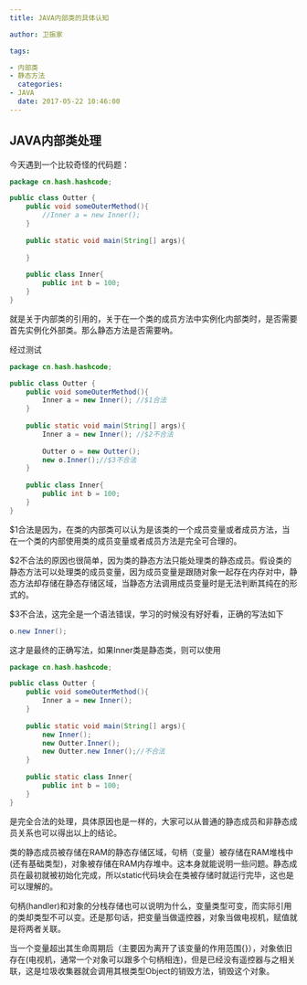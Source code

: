 ```yaml
---
title: JAVA内部类的具体认知

author: 卫振家

tags:

- 内部类
- 静态方法
  categories:
- JAVA
  date: 2017-05-22 10:46:00
---
```




## JAVA内部类处理

今天遇到一个比较奇怪的代码题：

```java
package cn.hash.hashcode;

public class Outter {
	public void someOuterMethod(){
		//Inner a = new Inner();
	}
	
	public static void main(String[] args){
      
	}
	
	public class Inner{
		public int b = 100;
	}
}
```

就是关于内部类的引用的，关于在一个类的成员方法中实例化内部类时，是否需要首先实例化外部类。那么静态方法是否需要吶。

经过测试

```java
package cn.hash.hashcode;

public class Outter {
	public void someOuterMethod(){
		Inner a = new Inner(); //$1合法
	}
	
	public static void main(String[] args){
      	Inner a = new Inner(); //$2不合法
      
		Outter o = new Outter();
        new o.Inner();//$3不合法
	}
	
	public class Inner{
		public int b = 100;
	}
}
```

$1合法是因为，在类的内部类可以认为是该类的一个成员变量或者成员方法，当在一个类的内部使用类的成员变量或者成员方法是完全可合理的。

$2不合法的原因也很简单，因为类的静态方法只能处理类的静态成员。假设类的静态方法可以处理类的成员变量，因为成员变量是跟随对象一起存在内存对中，静态方法却存储在静态存储区域，当静态方法调用成员变量时是无法判断其纯在的形式的。

$3不合法，这完全是一个语法错误，学习的时候没有好好看，正确的写法如下

```java
o.new Inner();
```

这才是最终的正确写法，如果Inner类是静态类，则可以使用

```java
package cn.hash.hashcode;

public class Outter {
	public void someOuterMethod(){
		Inner a = new Inner();
	}
	
	public static void main(String[] args){
		new Inner();
      	new Outter.Inner();
        new Outter.new Inner();//不合法
	}
	
	public static class Inner{
		public int b = 100;
	}	
}

```

是完全合法的处理，具体原因也是一样的，大家可以从普通的静态成员和非静态成员关系也可以得出以上的结论。

​	类的静态成员被存储在RAM的静态存储区域，句柄（变量）被存储在RAM堆栈中(还有基础类型)，对象被存储在RAM内存堆中。这本身就能说明一些问题。静态成员在最初就被初始化完成，所以static代码块会在类被存储时就运行完毕，这也是可以理解的。

​	句柄(handler)和对象的分栈存储也可以说明为什么，变量类型可变，而实际引用的类却类型不可以变。还是那句话，把变量当做遥控器，对象当做电视机，赋值就是将两者关联。

​	当一个变量超出其生命周期后（主要因为离开了该变量的作用范围{}），对象依旧存在(电视机，通常一个对象可以跟多个句柄相连)，但是已经没有遥控器与之相关联，这是垃圾收集器就会调用其根类型Object的销毁方法，销毁这个对象。